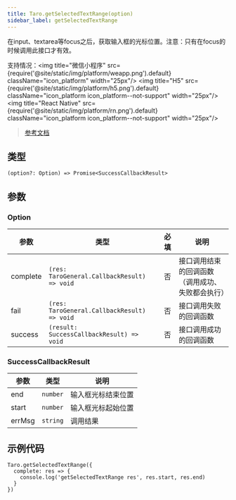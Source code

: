 ```yaml
---
title: Taro.getSelectedTextRange(option)
sidebar_label: getSelectedTextRange
---
```


在input、textarea等focus之后，获取输入框的光标位置。注意：只有在focus的时候调用此接口才有效。

支持情况：<img title="微信小程序" src={require('@site/static/img/platform/weapp.png').default} className="icon_platform" width="25px"/> <img title="H5" src={require('@site/static/img/platform/h5.png').default} className="icon_platform icon_platform--not-support" width="25px"/> <img title="React Native" src={require('@site/static/img/platform/rn.png').default} className="icon_platform icon_platform--not-support" width="25px"/>

> [参考文档](https://developers.weixin.qq.com/miniprogram/dev/api/device/keyboard/wx.getSelectedTextRange.html)

## 类型

```tsx
(option?: Option) => Promise<SuccessCallbackResult>
```

## 参数

### Option

| 参数 | 类型 | 必填 | 说明 |
| --- | --- | :---: | --- |
| complete | `(res: TaroGeneral.CallbackResult) => void` | 否 | 接口调用结束的回调函数（调用成功、失败都会执行） |
| fail | `(res: TaroGeneral.CallbackResult) => void` | 否 | 接口调用失败的回调函数 |
| success | `(result: SuccessCallbackResult) => void` | 否 | 接口调用成功的回调函数 |

### SuccessCallbackResult

| 参数 | 类型 | 说明 |
| --- | --- | --- |
| end | `number` | 输入框光标结束位置 |
| start | `number` | 输入框光标起始位置 |
| errMsg | `string` | 调用结果 |

## 示例代码

```tsx
Taro.getSelectedTextRange({
  complete: res => {
    console.log('getSelectedTextRange res', res.start, res.end)
  }
})
```
